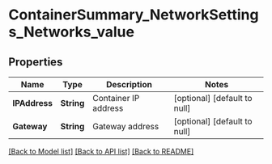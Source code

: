 # ContainerSummary_NetworkSettings_Networks_value
## Properties

| Name | Type | Description | Notes |
|------------ | ------------- | ------------- | -------------|
| **IPAddress** | **String** | Container IP address | [optional] [default to null] |
| **Gateway** | **String** | Gateway address | [optional] [default to null] |

[[Back to Model list]](../README.md#documentation-for-models) [[Back to API list]](../README.md#documentation-for-api-endpoints) [[Back to README]](../README.md)

